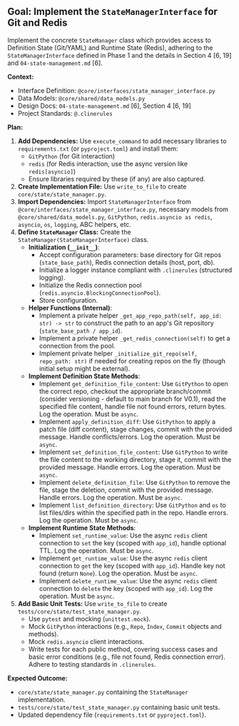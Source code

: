 ## Goal: Implement the `StateManagerInterface` for Git and Redis

Implement the concrete `StateManager` class which provides access to Definition State (Git/YAML) and Runtime State (Redis), adhering to the `StateManagerInterface` defined in Phase 1 and the details in Section 4 [6, 19] and `04-state-management.md` [6].

**Context:**
*   Interface Definition: `@core/interfaces/state_manager_interface.py`
*   Data Models: `@core/shared/data_models.py`
*   Design Docs: `04-state-management.md` [6], Section 4 [6, 19]
*   Project Standards: `@.clinerules`

**Plan:**

1.  **Add Dependencies:** Use `execute_command` to add necessary libraries to `requirements.txt` (or `pyproject.toml`) and install them:
    *   `GitPython` (for Git interaction)
    *   `redis` (for Redis interaction, use the async version like `redis[asyncio]`)
    *   Ensure libraries required by these (if any) are also captured.
2.  **Create Implementation File:** Use `write_to_file` to create `core/state/state_manager.py`.
3.  **Import Dependencies:** Import `StateManagerInterface` from `@core/interfaces/state_manager_interface.py`, necessary models from `@core/shared/data_models.py`, `GitPython`, `redis.asyncio as redis`, `asyncio`, `os`, `logging`, ABC helpers, etc.
4.  **Define `StateManager` Class:** Create the `StateManager(StateManagerInterface)` class.
    *   **Initialization (`__init__`)**:
        *   Accept configuration parameters: base directory for Git repos (`state_base_path`), Redis connection details (host, port, db).
        *   Initialize a logger instance compliant with `.clinerules` (structured logging).
        *   Initialize the Redis connection pool (`redis.asyncio.BlockingConnectionPool`).
        *   Store configuration.
    *   **Helper Functions (Internal)**:
        *   Implement a private helper `_get_app_repo_path(self, app_id: str) -> str` to construct the path to an app's Git repository (`state_base_path / app_id`).
        *   Implement a private helper `_get_redis_connection(self)` to get a connection from the pool.
        *   Implement private helper `_initialize_git_repo(self, repo_path: str)` if needed for creating repos on the fly (though initial setup might be external).
    *   **Implement Definition State Methods**:
        *   Implement `get_definition_file_content`: Use `GitPython` to open the correct repo, checkout the appropriate branch/commit (consider versioning - default to main branch for V0.1), read the specified file content, handle file not found errors, return bytes. Log the operation. Must be `async`.
        *   Implement `apply_definition_diff`: Use `GitPython` to apply a patch file (diff content), stage changes, commit with the provided message. Handle conflicts/errors. Log the operation. Must be `async`.
        *   Implement `set_definition_file_content`: Use `GitPython` to write the file content to the working directory, stage it, commit with the provided message. Handle errors. Log the operation. Must be `async`.
        *   Implement `delete_definition_file`: Use `GitPython` to remove the file, stage the deletion, commit with the provided message. Handle errors. Log the operation. Must be `async`.
        *   Implement `list_definition_directory`: Use `GitPython` and `os` to list files/dirs within the specified path in the repo. Handle errors. Log the operation. Must be `async`.
    *   **Implement Runtime State Methods**:
        *   Implement `set_runtime_value`: Use the async `redis` client connection to `set` the key (scoped with `app_id`), handle optional TTL. Log the operation. Must be `async`.
        *   Implement `get_runtime_value`: Use the async `redis` client connection to `get` the key (scoped with `app_id`). Handle key not found (return `None`). Log the operation. Must be `async`.
        *   Implement `delete_runtime_value`: Use the async `redis` client connection to `delete` the key (scoped with `app_id`). Log the operation. Must be `async`.
5.  **Add Basic Unit Tests:** Use `write_to_file` to create `tests/core/state/test_state_manager.py`.
    *   Use `pytest` and mocking (`unittest.mock`).
    *   Mock `GitPython` interactions (e.g., `Repo`, `Index`, `Commit` objects and methods).
    *   Mock `redis.asyncio` client interactions.
    *   Write tests for each public method, covering success cases and basic error conditions (e.g., file not found, Redis connection error). Adhere to testing standards in `.clinerules`.

**Expected Outcome:**
*   `core/state/state_manager.py` containing the `StateManager` implementation.
*   `tests/core/state/test_state_manager.py` containing basic unit tests.
*   Updated dependency file (`requirements.txt` or `pyproject.toml`).